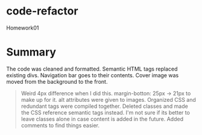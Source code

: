 # code-refactor
Homework01
# Summary
The code was cleaned and formatted.
Semantic HTML tags replaced existing divs.
Navigation bar goes to their contents.
Cover image was moved from the background to the front.
> Weird 4px difference when I did this.
> margin-botton: 25px -> 21px to make up for it.
alt attributes were given to images.
Organized CSS and redundant tags were compiled together.
Deleted classes and made the CSS reference semantic tags instead.
> I'm not sure if its better to leave classes alone in case content is added in the future.
Added comments to find things easier.
